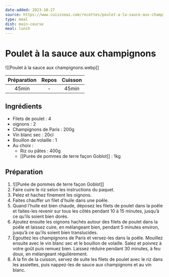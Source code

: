 ```yaml
---
date-added: 2023-10-27
source: https://www.cuisineaz.com/recettes/poulet-a-la-sauce-aux-champignons-11245.aspx
type: meal
dish: main-course
meal: lunch
---
```


# Poulet à la sauce aux champignons

![[Poulet à la sauce aux champignons.webp]]

| Préparation | Repos | Cuisson |
|:-----------:|:-----:|:-------:|
|    45min    |   -   |  45min  |

## Ingrédients

- Filets de poulet : 4
- oignons : 2
- Champignons de Paris : 200g
- Vin blanc sec : 20cl
- Bouillon de volaille : 1
- Au choix :
	- Riz ou pâtes : 400g
	- [[Purée de pommes de terre façon Goblot]] : 1kg

## Préparation

1. ![[Purée de pommes de terre façon Goblot]]
2. Faire cuire le riz selon les instructions du paquet.
3. Pelez et hachez finement les oignons.
4. Faites chauffer un filet d'huile dans une poêle.
5. Quand l’huile est bien chaude, déposez les filets de poulet dans la poêle et faites-les revenir sur tous les côtés pendant 10 à 15 minutes, jusqu’à ce qu’ils soient bien dorés.
6. Ajoutez ensuite les oignons hachés autour des filets de poulet dans la poêle et laissez cuire, en mélangeant bien, pendant 5 minutes environ, jusqu’à ce qu’ils soient bien translucides.
7. Égouttez les champignons de Paris et versez-les dans la poêle. Mouillez ensuite avec le vin blanc sec et le bouillon de volaille. Salez et poivrez à votre goût puis remuez bien. Laissez réduire pendant 30 minutes, à feu doux, en mélangeant régulièrement.
8. À la fin de la cuisson, servez de suite les filets de poulet avec le riz dans les assiettes, puis nappez-les de sauce aux champignons et au vin blanc.

